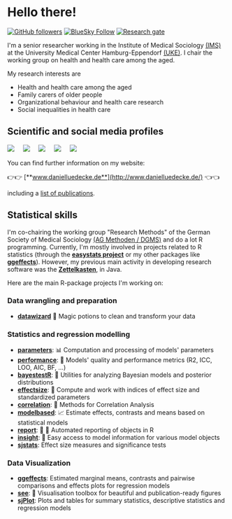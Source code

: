 # Hello there!

[![GitHub followers](https://img.shields.io/github/followers/strengejacke?label=Follow%20me&style=flat-square&logo=github&logoColor=white&colorB=4CAF50)](https://github.com/login?return_to=%2Fstrengejacke)
[![BlueSky Follow](https://img.shields.io/twitter/follow/strengejacke?label=%20%40strengejacke&style=flat-square&labelColor=2196F3&logo=twitter&logoColor=white&colorB=0D47A1)](https://bsky.app/profile/strengejacke.bsky.social)
[![Research gate](https://img.shields.io/badge/-Research%20Gate-green.svg?style=flat-square&logo=researchgate&logoColor=white&colorB=616161&labelColor=00BFA5)](https://www.researchgate.net/profile/Daniel_Luedecke)

I'm a senior researcher working in the Institute of Medical Sociology [(IMS)](https://www.uke.de/english/departments-institutes/institutes/medical-sociology/index.html) at the University Medical Center Hamburg-Eppendorf [(UKE)](https://www.uke.de/english/index.html). I chair the working group on health and health care among the aged.

My research interests are
- Health and health care among the aged
- Family carers of older people
- Organizational behaviour and health care research
- Social inequalities in health care

## Scientific and social media profiles

  <p>
  	<a href="http://www.uke.de/kliniken-institute/institute/medizinische-soziologie/team/profil_daniel_luedecke_ims.html"><img src="http://www.danielluedecke.de/img/uke_small.png" /></a>
  	&nbsp;&nbsp;&nbsp;
  	<a href="https://orcid.org/0000-0002-8895-3206"><img src="http://www.danielluedecke.de/img/orcid_small.png" /></a>
  	&nbsp;&nbsp;&nbsp;
  	<a href="https://github.com/strengejacke"><img src="http://www.danielluedecke.de/img/github_small.png" /></a>
  	&nbsp;&nbsp;&nbsp;  	
  	<a href="https://bsky.app/profile/strengejacke.bsky.social"><img src="http://www.danielluedecke.de/img/bluesky_small.png" /></a>
  	&nbsp;&nbsp;&nbsp;
  	<a href="http://www.researchgate.net/profile/Daniel_Luedecke/"><img src="http://www.danielluedecke.de/img/rg_small.png" /></a>
  </p>

You can find further information on my website:

👉👉 [**www.danielluedecke.de**](http://www.danielluedecke.de/) 👈👈

including a [list of publications](http://danielluedecke.de/publikationen.php).

## Statistical skills

I'm co-chairing the working group "Research Methods" of the German Society of Medical Sociology [(AG Methoden / DGMS)](https://www.dgms.de/arbeitsgruppen/methoden/) and do a lot R programming. Currently, I'm mostly involved in projects related to R statistics (through the [**easystats project**](https://easystats.github.io/easystats/) or my other packages like [**ggeffects**](http://strengejacke.github.io/ggeffects)). However, my previous main activity in developing research software was the [**Zettelkasten**](https://github.com/Zettelkasten-Team/Zettelkasten/), in Java.

Here are the main R-package projects I'm working on:

### Data wrangling and preparation

- [**datawizard**](https://easystats.github.io/datawizard/) 🧙 Magic potions to clean and transform your data

### Statistics and regression modelling

- [**parameters**](https://easystats.github.io/parameters): 📊 Computation and processing of models' parameters
- [**performance**](https://easystats.github.io/performance): 💪 Models' quality and performance metrics (R2, ICC, LOO, AIC, BF, ...)
- [**bayestestR**](https://easystats.github.io/bayestestR): 👻 Utilities for analyzing Bayesian models and posterior distributions
- [**effectsize**](https://easystats.github.io/effectsize): 🐉 Compute and work with indices of effect size and standardized parameters
- [**correlation**](https://easystats.github.io/correlation): 🔗 Methods for Correlation Analysis
- [**modelbased**](https://easystats.github.io//modelbased): 📈 Estimate effects, contrasts and means based on statistical models
- [**report**](https://easystats.github.io/report): 📜 🎉 Automated reporting of objects in R
- [**insight**](https://easystats.github.io/insight): 🔮 Easy access to model information for various model objects
- [**sjstats**](https://strengejacke.github.io/sjstats): Effect size measures and significance tests

### Data Visualization

- [**ggeffects**](http://strengejacke.github.io/ggeffects): Estimated marginal means, contrasts and pairwise comparisons and effects plots for regression models
- [**see**](https://easystats.github.io/see): 🎨 Visualisation toolbox for beautiful and publication-ready figures
- [**sjPlot**](http://strengejacke.github.io/sjPlot): Plots and tables for summary statistics, descriptive statistics and regression models

<!--
[![My github stats](https://github-readme-stats.vercel.app/api?username=strengejacke&count_private=true&show_icons=true&theme=onedark)](https://github.com/anuraghazra/github-readme-stats)
//-->

